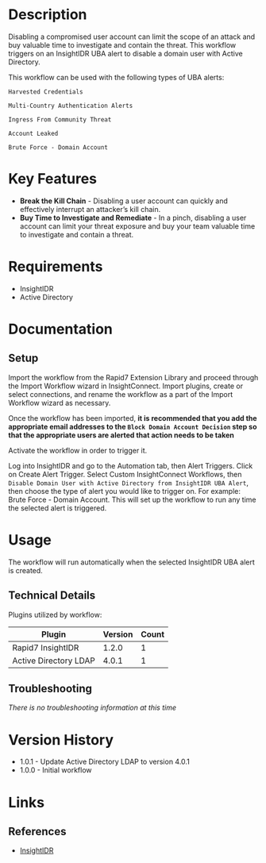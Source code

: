 # Description

Disabling a compromised user account can limit the scope of an attack and buy valuable time to investigate and contain the threat. This workflow triggers on an InsightIDR UBA alert to disable a domain user with Active Directory.

This workflow can be used with the following types of UBA alerts:

`Harvested Credentials`

`Multi-Country Authentication Alerts`

`Ingress From Community Threat`

`Account Leaked`

`Brute Force - Domain Account`

# Key Features

* **Break the Kill Chain** - Disabling a user account can quickly and effectively interrupt an attacker’s kill chain.
* **Buy Time to Investigate and Remediate** - In a pinch, disabling a user account can limit your threat exposure and buy your team valuable time to investigate and contain a threat. 

# Requirements

* InsightIDR
* Active Directory

# Documentation

## Setup

Import the workflow from the Rapid7 Extension Library and proceed through the Import Workflow wizard in InsightConnect. Import plugins, create or select connections, and rename the workflow as a part of the Import Workflow wizard as necessary.

Once the workflow has been imported, **it is recommended that you add the appropriate email addresses to the `Block Domain Account Decision` step so that the appropriate users are alerted that action needs to be taken**

Activate the workflow in order to trigger it.

Log into InsightIDR and go to the Automation tab, then Alert Triggers. Click on Create Alert Trigger.
Select Custom InsightConnect Workflows, then `Disable Domain User with Active Directory from InsightIDR UBA Alert`,
then choose the type of alert you would like to trigger on. For example: Brute Force - Domain Account.
This will set up the workflow to run any time the selected alert is triggered.

# Usage

The workflow will run automatically when the selected InsightIDR UBA alert is created.

## Technical Details

Plugins utilized by workflow:

|Plugin|Version|Count|
|----|----|--------|
|Rapid7 InsightIDR|1.2.0|1|
|Active Directory LDAP|4.0.1|1|

## Troubleshooting

_There is no troubleshooting information at this time_

# Version History

* 1.0.1 - Update Active Directory LDAP to version 4.0.1
* 1.0.0 - Initial workflow

# Links

## References

* [InsightIDR](https://www.rapid7.com/products/insightidr/)
